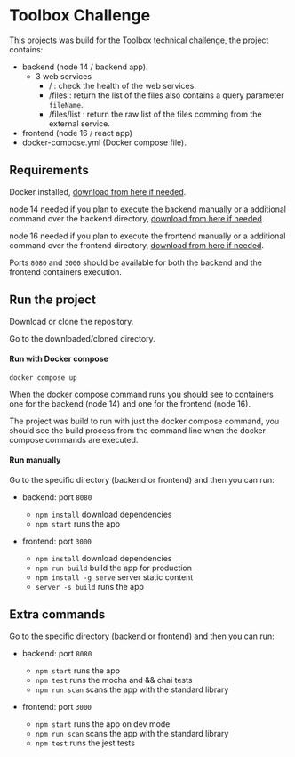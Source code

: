 # Toolbox Challenge

This projects was build for the Toolbox technical challenge, the project contains:

- backend (node 14 / backend app).
    - 3 web services
        - / : check the health of the web services.
        - /files : return the list of the files also contains a query parameter `fileName`.
        - /files/list : return the raw list of the files comming from the external service.
- frontend (node 16 / react app)
- docker-compose.yml (Docker compose file).

## Requirements

Docker installed, [download from here if needed](https://www.docker.com).

node 14 needed if you plan to execute the backend manually or a additional command over the backend directory, [download from here if needed](https://nodejs.org/es/blog/release/v14.17.3).

node 16 needed if you plan to execute the frontend manually or a additional command over the frontend directory, [download from here if needed](https://nodejs.org/ja/blog/release/v16.20.0).

Ports `8080` and `3000` should be available for both the backend and the frontend containers execution.

## Run the project

Download or clone the repository.

Go to the downloaded/cloned directory.

#### Run with Docker compose

`docker compose up`

When the docker compose command runs you should see to containers one for the backend (node 14) and one for the frontend (node 16).

The project was build to run with just the docker compose command, you should see the build process from the command line when the docker compose commands are executed.

#### Run manually

Go to the specific directory (backend or frontend) and then you can run:

- backend: port `8080`
    - `npm install` download dependencies
    - `npm start` runs the app
    
- frontend: port `3000`
    - `npm install` download dependencies
    - `npm run build` build the app for production
    - `npm install -g serve` server static content
    - `server -s build` runs the app

## Extra commands

Go to the specific directory (backend or frontend) and then you can run:

- backend: port `8080`
    - `npm start` runs the app
    - `npm test` runs the mocha and && chai tests
    - `npm run scan` scans the app with the standard library
    
- frontend: port `3000`
    - `npm start` runs the app on dev mode
    - `npm run scan` scans the app with the standard library
    - `npm test` runs the jest tests 

